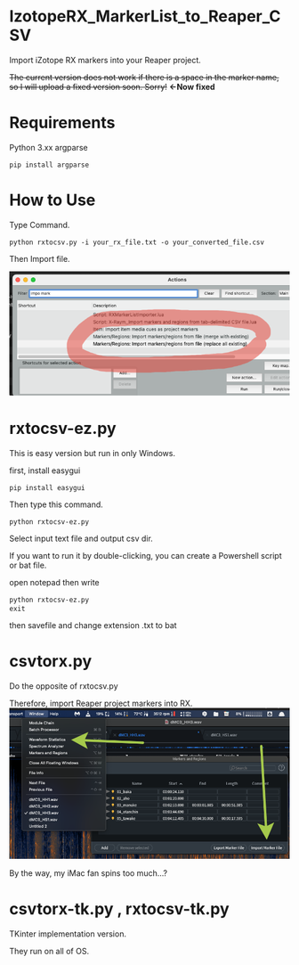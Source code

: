 # IzotopeRX_MarkerList_to_Reaper_CSV
Import iZotope RX markers into your Reaper project.

~~The current version does not work if there is a space in the marker name, so I will upload a fixed version soon. Sorry!~~  __<-Now fixed__


# Requirements

Python 3.xx
argparse

```
pip install argparse
```

# How to Use

Type Command.

```
python rxtocsv.py -i your_rx_file.txt -o your_converted_file.csv
```

Then Import file.

![IMG](https://github.com/crackerjacques/IzotopeRX_MarkerList_to_Reaper_CSV/blob/main/maker_import.png?raw=true)


# rxtocsv-ez.py

This is easy version but run in only Windows.

first, install easygui

```
pip install easygui
```

Then type this command.

```
python rxtocsv-ez.py 
```

Select input text file and output csv dir.

If you want to run it by double-clicking, you can create a Powershell script or bat file.

open notepad then write
```
python rxtocsv-ez.py 
exit
```

then savefile and change extension .txt to bat


# csvtorx.py

Do the opposite of rxtocsv.py

Therefore, import Reaper project markers into RX.
![IMG](https://github.com/crackerjacques/IzotopeRX_MarkerList_to_Reaper_CSV/blob/main/csv2txt.png?raw=true)

By the way, my iMac fan spins too much...?

# csvtorx-tk.py , rxtocsv-tk.py

TKinter implementation version.

They run on all of OS.
